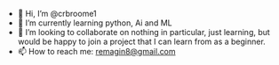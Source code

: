 - 👋 Hi, I’m @crbroome1
- 🌱 I’m currently learning python, Ai and ML
- 💞️ I’m looking to collaborate on nothing in particular, just learning, but would be happy to join a project that I can learn from as a beginner.
- 📫 How to reach me: remagin8@gmail.com

<!---
crbroome1/crbroome1 is a ✨ special ✨ repository because its `README.md` (this file) appears on your GitHub profile.
You can click the Preview link to take a look at your changes.
--->
